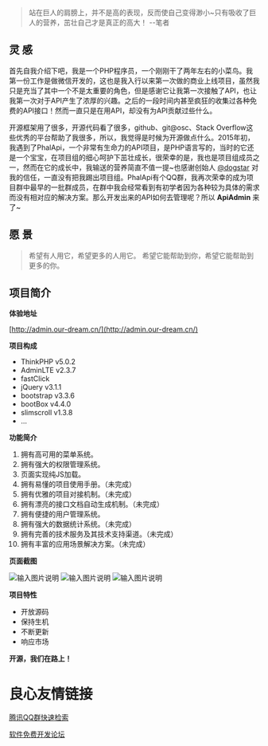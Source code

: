 ﻿> 站在巨人的肩膀上，并不是高的表现，反而使自己变得渺小~只有吸收了巨人的营养，茁壮自己才是真正的高大！ --笔者

## 灵 感

首先自我介绍下吧，我是一个PHP程序员，一个刚刚干了两年左右的小菜鸟。我第一份工作是做微信开发的，这也是我入行以来第一次做的商业上线项目，虽然我只是充当了其中一个不是太重要的角色，但是感谢它让我第一次接触了API，也让我第一次对于API产生了浓厚的兴趣。之后的一段时间内甚至疯狂的收集过各种免费的API接口！然而一直只是在用API，却没有为API贡献过些什么。

开源框架用了很多，开源代码看了很多，github、git@osc、Stack Overflow这些优秀的平台帮助了我很多，所以，我觉得是时候为开源做点什么。2015年初，我遇到了PhalApi，一个非常有生命力的API项目，是PHP语言写的，当时的它还是一个宝宝，在项目组的细心呵护下茁壮成长，很荣幸的是，我也是项目组成员之一，然而在它的成长中，我输送的营养简直不值一提~也感谢创始人 [@dogstar][3] 对我的信任，一直没有把我踢出项目组。PhalApi有个QQ群，我再次荣幸的成为项目群中最早的一批群成员，在群中我会经常看到有初学者因为各种较为具体的需求而没有相对应的解决方案。那么开发出来的API如何去管理呢？所以 **ApiAdmin** 来了~

## 愿 景

> 希望有人用它，希望更多的人用它。
> 希望它能帮助到你，希望它能帮助到更多的你。

## 项目简介

**体验地址**

[http://admin.our-dream.cn/](http://admin.our-dream.cn/)

**项目构成**

- ThinkPHP v5.0.2
- AdminLTE v2.3.7
- fastClick
- jQuery v3.1.1
- bootstrap v3.3.6
- bootBox v4.4.0
- slimscroll v1.3.8
- ...

**功能简介**

 1. 拥有高可用的菜单系统。
 2. 拥有强大的权限管理系统。
 2. 页面实现纯JS加载。
 3. 拥有易懂的项目使用手册。（未完成）
 4. 拥有优雅的项目对接机制。（未完成）
 5. 拥有漂亮的接口文档自动生成机制。（未完成）
 6. 拥有便捷的用户管理系统。
 7. 拥有强大的数据统计系统。（未完成）
 8. 拥有完善的技术服务及其技术支持渠道。（未完成）
 9. 拥有丰富的应用场景解决方案。（未完成）

**页面截图**

![输入图片说明](http://git.oschina.net/uploads/images/2016/1115/153057_5fb85494_110856.png "在这里输入图片标题")
![输入图片说明](http://git.oschina.net/uploads/images/2016/1115/153108_43ba4095_110856.png "在这里输入图片标题")
![输入图片说明](http://git.oschina.net/uploads/images/2016/1115/153745_ef999653_110856.png "在这里输入图片标题")

**项目特性**

- 开放源码
- 保持生机
- 不断更新
- 响应市场

**开源，我们在路上！**

  [1]: http://www.thinkphp.cn/
  [2]: http://www.phalapi.net/
  [3]: http://my.oschina.net/dogstar/blog

 # 良心友情链接

[腾讯QQ群快速检索](http://u.720life.cn/s/8cf73f7c)

[软件免费开发论坛](http://u.720life.cn/s/bbb01dc0)